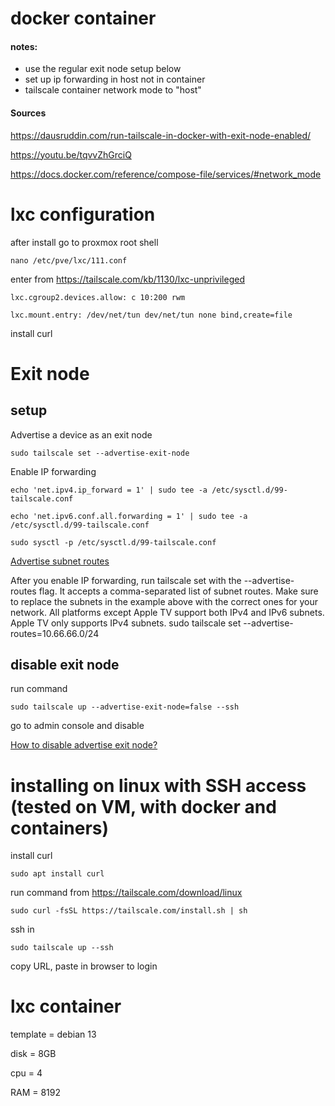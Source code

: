 # docker container

#### notes:

<ul>
<li>use the regular exit node setup below</li>
<li>set up ip forwarding in host not in container</li>
<li>tailscale container network mode to "host"</li>
</ul>

#### Sources

https://dausruddin.com/run-tailscale-in-docker-with-exit-node-enabled/

https://youtu.be/tqvvZhGrciQ

https://docs.docker.com/reference/compose-file/services/#network_mode

# lxc configuration

after install go to proxmox root shell

`nano /etc/pve/lxc/111.conf`

enter from https://tailscale.com/kb/1130/lxc-unprivileged

`lxc.cgroup2.devices.allow: c 10:200 rwm`

`lxc.mount.entry: /dev/net/tun dev/net/tun none bind,create=file`

install curl

# Exit node

## setup

Advertise a device as an exit node

`sudo tailscale set --advertise-exit-node`

Enable IP forwarding

`echo 'net.ipv4.ip_forward = 1' | sudo tee -a /etc/sysctl.d/99-tailscale.conf`

`echo 'net.ipv6.conf.all.forwarding = 1' | sudo tee -a /etc/sysctl.d/99-tailscale.conf`

`sudo sysctl -p /etc/sysctl.d/99-tailscale.conf`

[Advertise subnet routes](https://tailscale.com/kb/1019/subnets?tab=linux#advertise-subnet-routes)

After you enable IP forwarding, run tailscale set with the --advertise-routes flag. It accepts a comma-separated list of subnet routes. Make sure to replace the subnets in the example above with the correct ones for your network. All platforms except Apple TV support both IPv4 and IPv6 subnets. Apple TV only supports IPv4 subnets.
sudo tailscale set --advertise-routes=10.66.66.0/24

## disable exit node

run command

`sudo tailscale up --advertise-exit-node=false --ssh`

go to admin console and disable

[How to disable advertise exit node?](https://www.reddit.com/r/Tailscale/comments/s3y8yk/how_to_disable_advertise_exit_node/)

# installing on linux with SSH access (tested on VM, with docker and containers)

install curl

`sudo apt install curl`

run command from https://tailscale.com/download/linux

`sudo curl -fsSL https://tailscale.com/install.sh | sh`

ssh in

`sudo tailscale up --ssh`

copy URL, paste in browser to login

# lxc container

template = debian 13

disk = 8GB

cpu = 4

RAM = 8192
